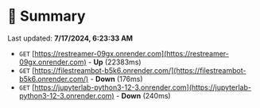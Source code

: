 # 📖 Summary
Last updated: **7/17/2024, 6:23:33 AM**

- `GET` [https://restreamer-09gx.onrender.com](https://restreamer-09gx.onrender.com) - **Up** (22383ms)
- `GET` [https://filestreambot-b5k6.onrender.com/](https://filestreambot-b5k6.onrender.com/) - **Down** (176ms)
- `GET` [https://jupyterlab-python3-12-3.onrender.com](https://jupyterlab-python3-12-3.onrender.com) - **Down** (240ms)
